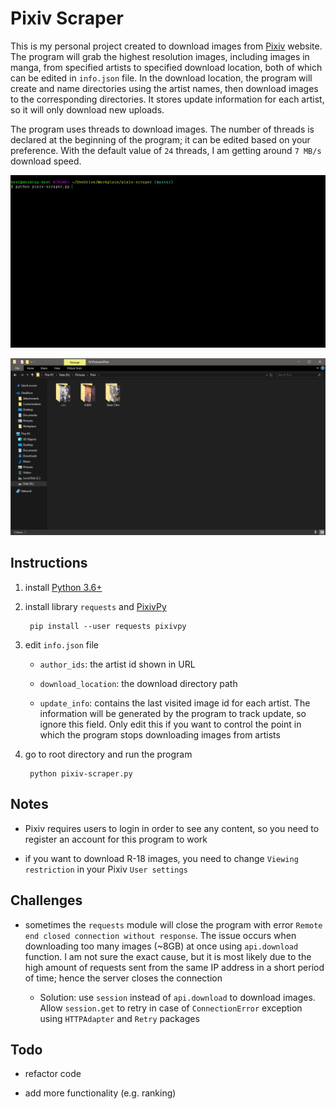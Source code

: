 # Pixiv Scraper

This is my personal project created to download images from [Pixiv](https://www.pixiv.net/) website. The program will grab the highest resolution images, including images in manga, from specified artists to specified download location, both of which can be edited in `info.json` file. In the download location, the program will create and name directories using the artist names, then download images to the corresponding directories. It stores update information for each artist, so it will only download new uploads.

The program uses threads to download images. The number of threads is declared at the beginning of the program; it can be edited based on your preference. With the default value of `24` threads, I am getting around `7 MB/s` download speed.

![alt text](doc/download.gif?raw=true "download")

![alt text](doc/result.png?raw=true "result")

## Instructions

1. install [Python 3.6+](https://www.python.org/)

2. install library `requests` and [PixivPy](https://github.com/upbit/pixivpy)

        pip install --user requests pixivpy

3. edit `info.json` file

    - `author_ids`: the artist id shown in URL

    - `download_location`: the download directory path

    - `update_info`: contains the last visited image id for each artist. The information will be generated by the program to track update, so ignore this field. Only edit this if you want to control the point in which the program stops downloading images from artists

4. go to root directory and run the program

        python pixiv-scraper.py

## Notes

- Pixiv requires users to login in order to see any content, so you need to register an account for this program to work

- if you want to download R-18 images, you need to change `Viewing restriction` in your Pixiv `User settings`

## Challenges

- sometimes the `requests` module will close the program with error `Remote end closed connection without response`. The issue occurs when downloading too many images (~8GB) at once using `api.download` function. I am not sure the exact cause, but it is most likely due to the high amount of requests sent from the same IP address in a short period of time; hence the server closes the connection

  - Solution: use `session` instead of `api.download` to download images. Allow `session.get` to retry in case of `ConnectionError` exception using `HTTPAdapter` and `Retry` packages

## Todo

- refactor code

- add more functionality (e.g. ranking)